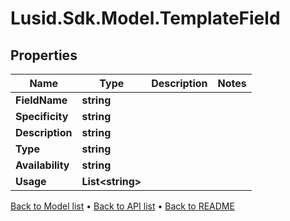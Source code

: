 # Lusid.Sdk.Model.TemplateField

## Properties

Name | Type | Description | Notes
------------ | ------------- | ------------- | -------------
**FieldName** | **string** |  | 
**Specificity** | **string** |  | 
**Description** | **string** |  | 
**Type** | **string** |  | 
**Availability** | **string** |  | 
**Usage** | **List&lt;string&gt;** |  | 

[Back to Model list](../README.md#documentation-for-models) &#8226; [Back to API list](../README.md#documentation-for-api-endpoints) &#8226; [Back to README](../README.md)

